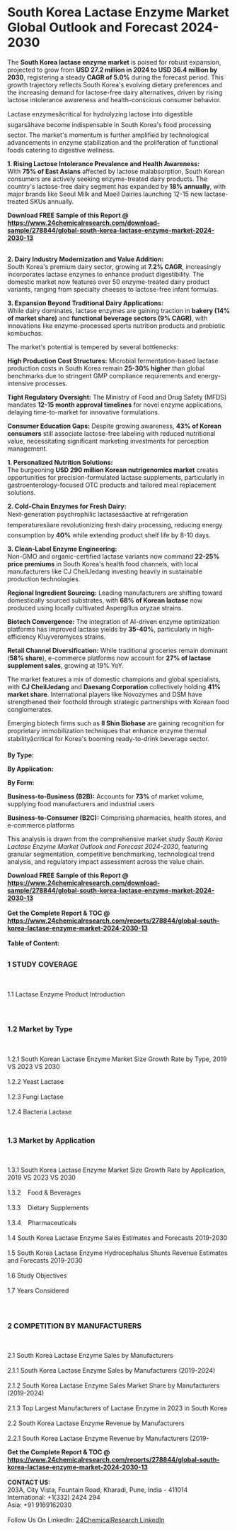 <h1>South Korea Lactase Enzyme  Market Global Outlook and Forecast 2024-2030</h1><p>The <strong>South Korea lactase enzyme market</strong> is poised for robust expansion, projected to grow from <strong>USD 27.2 million in 2024 to USD 36.4 million by 2030</strong>, registering a steady <strong>CAGR of 5.0%</strong> during the forecast period. This growth trajectory reflects South Korea's evolving dietary preferences and the increasing demand for lactose-free dairy alternatives, driven by rising lactose intolerance awareness and health-conscious consumer behavior.</p><p>Lactase enzymesâcritical for hydrolyzing lactose into digestible sugarsâhave become indispensable in South Korea's food processing sector. The market's momentum is further amplified by technological advancements in enzyme stabilization and the proliferation of functional foods catering to digestive wellness.</p><p><strong>1. Rising Lactose Intolerance Prevalence and Health Awareness:</strong><br>
With <strong>75% of East Asians</strong> affected by lactose malabsorption, South Korean consumers are actively seeking enzyme-treated dairy products. The country's lactose-free dairy segment has expanded by <strong>18% annually</strong>, with major brands like Seoul Milk and Maeil Dairies launching 12-15 new lactase-treated SKUs annually.</p><div><b>Download FREE Sample of this Report @ 
            <a href="https://www.24chemicalresearch.com/download-sample/278844/global-south-korea-lactase-enzyme-market-2024-2030-13">
            https://www.24chemicalresearch.com/download-sample/278844/global-south-korea-lactase-enzyme-market-2024-2030-13</a></b></div><br><p><strong>2. Dairy Industry Modernization and Value Addition:</strong><br>
South Korea's premium dairy sector, growing at <strong>7.2% CAGR</strong>, increasingly incorporates lactase enzymes to enhance product digestibility. The domestic market now features over 50 enzyme-treated dairy product variants, ranging from specialty cheeses to lactose-free infant formulas.</p><p><strong>3. Expansion Beyond Traditional Dairy Applications:</strong><br>
While dairy dominates, lactase enzymes are gaining traction in <strong>bakery (14% of market share)</strong> and <strong>functional beverage sectors (9% CAGR)</strong>, with innovations like enzyme-processed sports nutrition products and probiotic kombuchas.</p><p>The market's potential is tempered by several bottlenecks:</p><p><strong>High Production Cost Structures:</strong> Microbial fermentation-based lactase production costs in South Korea remain <strong>25-30% higher</strong> than global benchmarks due to stringent GMP compliance requirements and energy-intensive processes.</p><p><strong>Tight Regulatory Oversight:</strong> The Ministry of Food and Drug Safety (MFDS) mandates <strong>12-15 month approval timelines</strong> for novel enzyme applications, delaying time-to-market for innovative formulations.</p><p><strong>Consumer Education Gaps:</strong> Despite growing awareness, <strong>43% of Korean consumers</strong> still associate lactose-free labeling with reduced nutritional value, necessitating significant marketing investments for perception management.</p><p><strong>1. Personalized Nutrition Solutions:</strong><br>
The burgeoning <strong>USD 290 million Korean nutrigenomics market</strong> creates opportunities for precision-formulated lactase supplements, particularly in gastroenterology-focused OTC products and tailored meal replacement solutions.</p><p><strong>2. Cold-Chain Enzymes for Fresh Dairy:</strong><br>
Next-generation psychrophilic lactasesâactive at refrigeration temperaturesâare revolutionizing fresh dairy processing, reducing energy consumption by <strong>40%</strong> while extending product shelf life by 8-10 days.</p><p><strong>3. Clean-Label Enzyme Engineering:</strong><br>
Non-GMO and organic-certified lactase variants now command <strong>22-25% price premiums</strong> in South Korea's health food channels, with local manufacturers like CJ CheilJedang investing heavily in sustainable production technologies.</p><p><strong>Regional Ingredient Sourcing:</strong> Leading manufacturers are shifting toward domestically sourced substrates, with <strong>68% of Korean lactase</strong> now produced using locally cultivated Aspergillus oryzae strains.</p><p><strong>Biotech Convergence:</strong> The integration of AI-driven enzyme optimization platforms has improved lactase yields by <strong>35-40%</strong>, particularly in high-efficiency Kluyveromyces strains.</p><p><strong>Retail Channel Diversification:</strong> While traditional groceries remain dominant (<strong>58% share</strong>), e-commerce platforms now account for <strong>27% of lactase supplement sales</strong>, growing at 19% YoY.</p><p>The market features a mix of domestic champions and global specialists, with <strong>CJ CheilJedang</strong> and <strong>Daesang Corporation</strong> collectively holding <strong>41% market share</strong>. International players like Novozymes and DSM have strengthened their foothold through strategic partnerships with Korean food conglomerates.</p><p>Emerging biotech firms such as <strong>Il Shin Biobase</strong> are gaining recognition for proprietary immobilization techniques that enhance enzyme thermal stabilityâcritical for Korea's booming ready-to-drink beverage sector.</p><p><strong>By Type:</strong></p><p><strong>By Application:</strong></p><p><strong>By Form:</strong></p><p><strong>Business-to-Business (B2B):</strong> Accounts for <strong>73%</strong> of market volume, supplying food manufacturers and industrial users</p><p><strong>Business-to-Consumer (B2C):</strong> Comprising pharmacies, health stores, and e-commerce platforms</p><p>This analysis is drawn from the comprehensive market study <em>South Korea Lactase Enzyme Market Outlook and Forecast 2024-2030</em>, featuring granular segmentation, competitive benchmarking, technological trend analysis, and regulatory impact assessment across the value chain.</p><div><b>Download FREE Sample of this Report @ 
            <a href="https://www.24chemicalresearch.com/download-sample/278844/global-south-korea-lactase-enzyme-market-2024-2030-13">
            https://www.24chemicalresearch.com/download-sample/278844/global-south-korea-lactase-enzyme-market-2024-2030-13</a></b></div><br><div><b>Get the Complete Report & TOC @ 
            <a href="https://www.24chemicalresearch.com/reports/278844/global-south-korea-lactase-enzyme-market-2024-2030-13">
            https://www.24chemicalresearch.com/reports/278844/global-south-korea-lactase-enzyme-market-2024-2030-13</a></b></div><br>
            <b>Table of Content:</b><p><h2><span style="font-size:16px"><strong>1 STUDY COVERAGE</strong></span></h2><br />
<p>1.1 Lactase Enzyme  Product Introduction</p><br />
<h2><span style="font-size:16px"><strong>1.2 Market by Type</strong></span></h2><br />
<p>1.2.1 South Korean Lactase Enzyme  Market Size Growth Rate by Type, 2019 VS 2023 VS 2030<br /><br />
1.2.2 Yeast Lactase&nbsp;&nbsp; &nbsp;<br /><br />
1.2.3 Fungi Lactase<br /><br />
1.2.4 Bacteria Lactase<br /><br />
<h2><span style="font-size:16px"><strong>1.3 Market by Application</strong></span></h2><br />
<p>1.3.1 South Korea Lactase Enzyme  Market Size Growth Rate by Application, 2019 VS 2023 VS 2030<br /><br />
1.3.2&nbsp;&nbsp; &nbsp;Food & Beverages<br /><br />
1.3.3&nbsp;&nbsp; &nbsp;Dietary Supplements<br /><br />
1.3.4&nbsp;&nbsp; &nbsp;Pharmaceuticals<br /><br />
1.4 South Korea Lactase Enzyme  Sales Estimates and Forecasts 2019-2030<br /><br />
1.5 South Korea Lactase Enzyme  Hydrocephalus Shunts Revenue Estimates and Forecasts 2019-2030<br /><br />
1.6 Study Objectives<br /><br />
1.7 Years Considered</p><br />
<h2><span style="font-size:16px"><strong>2 COMPETITION BY MANUFACTURERS</strong></span></h2><br />
<p>2.1 South Korea Lactase Enzyme  Sales by Manufacturers<br /><br />
2.1.1 South Korea Lactase Enzyme  Sales by Manufacturers (2019-2024)<br /><br />
2.1.2 South Korea Lactase Enzyme  Sales Market Share by Manufacturers (2019-2024)<br /><br />
2.1.3 Top Largest Manufacturers of Lactase Enzyme  in 2023 in South Korea<br /><br />
2.2 South Korea Lactase Enzyme  Revenue by Manufacturers<br /><br />
2.2.1 South Korea Lactase Enzyme  Revenue by Manufacturers (2019-</p><div><b>Get the Complete Report & TOC @ 
            <a href="https://www.24chemicalresearch.com/reports/278844/global-south-korea-lactase-enzyme-market-2024-2030-13">
            https://www.24chemicalresearch.com/reports/278844/global-south-korea-lactase-enzyme-market-2024-2030-13</a></b></div><br><b>CONTACT US:</b><br>
            203A, City Vista, Fountain Road, Kharadi, Pune, India - 411014<br>
            International: +1(332) 2424 294<br>
            Asia: +91 9169162030 <br><br>
            Follow Us On LinkedIn: <a href="https://www.linkedin.com/company/24chemicalresearch/">24ChemicalResearch LinkedIn</a>